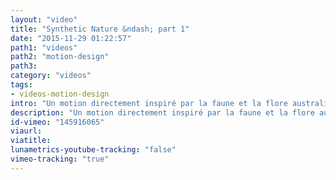```yaml
---
layout: "video"
title: "Synthetic Nature &ndash; part 1"
date: "2015-11-29 01:22:57"
path1: "videos"
path2: "motion-design"
path3:
category: "videos"
tags:
- videos-motion-design
intro: "Un motion directement inspiré par la faune et la flore australienne avec une bande son tout aussi naturelle. Une oeuvre de Andy Thomas."
description: "Un motion directement inspiré par la faune et la flore australienne avec une bande son tout aussi naturelle. Une oeuvre de Andy Thomas."
id-vimeo: "145916065"
viaurl:
viatitle:
lunametrics-youtube-tracking: "false"
vimeo-tracking: "true"
---
```

